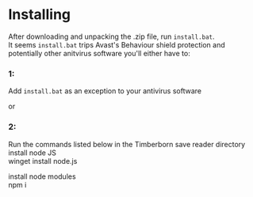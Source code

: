 # Installing
After downloading and unpacking the .zip file, run `install.bat`.  
It seems `install.bat` trips Avast's Behaviour shield protection
and potentially other anitvirus software you'll either have to:

### 1:
Add `install.bat` as an exception to your antivirus software

or

### 2: 
Run the commands listed below in the Timberborn save reader directory  
install node JS  
        winget install node.js  

install node modules  
        npm i  
